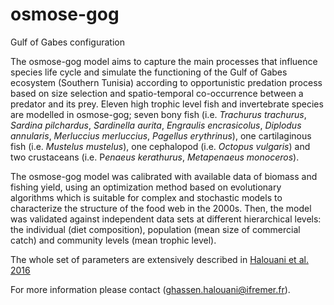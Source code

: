# osmose-gog
Gulf of Gabes configuration 

The osmose-gog model aims to capture the main processes that influence species life cycle and simulate the functioning of the Gulf of Gabes ecosystem (Southern Tunisia) according to opportunistic predation process based on size selection and spatio-temporal co-occurrence between a predator and its prey. Eleven high trophic level fish and invertebrate species are modelled in osmose-gog; seven bony fish (i.e. *Trachurus trachurus*, *Sardina pilchardus*, *Sardinella aurita*, *Engraulis encrasicolus*, *Diplodus annularis*, *Merluccius merluccius*, *Pagellus erythrinus*), one cartilaginous fish (i.e. *Mustelus mustelus*), one cephalopod (i.e. *Octopus vulgaris*) and two crustaceans (i.e. P*enaeus kerathurus*, *Metapenaeus monoceros*).

The osmose-gog model was calibrated with available data of biomass and fishing yield, using an optimization method based on evolutionary algorithms which is suitable for complex and stochastic models to characterize the structure of the food web in the 2000s. Then, the model was validated against independent data sets at different hierarchical levels: the individual (diet composition), population (mean size of commercial catch) and community levels (mean trophic level).

The whole set of parameters are extensively described in [Halouani et al. 2016](https://www.sciencedirect.com/science/article/pii/S0304380016303118?via%3Dihub)

For more information please contact (ghassen.halouani@ifremer.fr).
